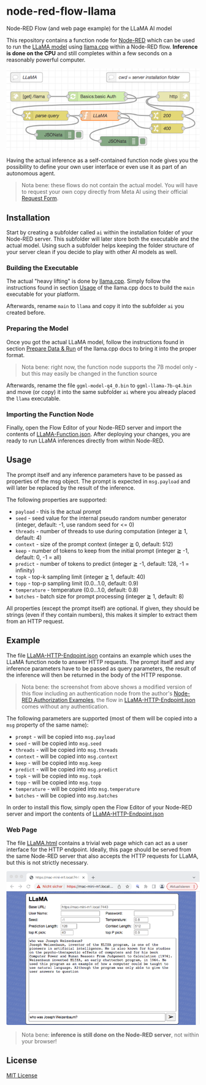 # node-red-flow-llama #

Node-RED Flow (and web page example) for the LLaMA AI model

This repository contains a function node for [Node-RED](https://nodered.org/) which can be used to run the [LLaMA model](https://ai.facebook.com/blog/large-language-model-llama-meta-ai/) using [llama.cpp](https://github.com/ggerganov/llama.cpp) within a Node-RED flow. **Inference is done on the CPU** and still completes within a few seconds on a reasonably powerful computer.

![LLaMA HTTP Flow](./LLaMA-HTTP-Flow.png)

Having the actual inference as a self-contained function node gives you the possibility to define your own user interface or even use it as part of an autonomous agent.

> Nota bene: these flows do not contain the actual model. You will have to request your own copy directly from Meta AI using their official [Request Form](https://docs.google.com/forms/d/e/1FAIpQLSfqNECQnMkycAp2jP4Z9TFX0cGR4uf7b_fBxjY_OjhJILlKGA/viewform).

## Installation ##

Start by creating a subfolder called `ai` within the installation folder of your Node-RED server. This subfolder will later store both the executable and the actual model. Using such a subfolder helps keeping the folder structure of your server clean if you decide to play with other AI models as well.

### Building the Executable ###

The actual "heavy lifting" is done by [llama.cpp](https://github.com/ggerganov/llama.cpp). Simply follow the instructions found in section [Usage](https://github.com/ggerganov/llama.cpp#usage) of the llama.cpp docs to build the `main` executable for your platform.

Afterwards, rename `main` to `llama` and copy it into the subfolder `ai` you created before.

### Preparing the Model ###

Once you got the actual LLaMA model, follow the instructions found in section [Prepare Data & Run](https://github.com/ggerganov/llama.cpp#prepare-data--run) of the llama.cpp docs to bring it into the proper format.

> Nota bene: right now, the function node supports the 7B model only - but this may easily be changed in the function source

Afterwards, rename the file `ggml-model-q4_0.bin` to `ggml-llama-7b-q4.bin` and move (or copy) it into the same subfolder `ai` where you already placed the `llama` executable.

### Importing the Function Node ###

Finally, open the Flow Editor of your Node-RED server and import the contents of [LLaMA-Function.json](./LLaMA-Function.json). After deploying your changes, you are ready to run LLaMA inferences directly from within Node-RED.

## Usage ##

The prompt itself and any inference parameters have to be passed as properties of the msg object. The prompt is expected in `msg.payload` and will later be replaced by the result of the inference.

The following properties are supported:

* `payload` - this is the actual prompt 
* `seed` - seed value for the internal pseudo random number generator (integer, default: -1, use random seed for <= 0)
* `threads` - number of threads to use during computation (integer ≧ 1, default: 4)
* `context` - size of the prompt context (integer ≧ 0, default: 512)
* `keep` - number of tokens to keep from the initial prompt (integer ≧ -1, default: 0, -1 = all)
* `predict` - number of tokens to predict (integer ≧ -1, default: 128, -1 = infinity)
* `topk` - top-k sampling limit (integer ≧ 1, default: 40)
* `topp` - top-p sampling limit (0.0...1.0, default: 0.9)
* `temperature` - temperature (0.0...1.0, default: 0.8)
* `batches` - batch size for prompt processing (integer ≧ 1, default: 8)

All properties (except the prompt itself) are optional. If given, they should be strings (even if they contain numbers), this makes it simpler to extract them from an HTTP request.

## Example ##

The file [LLaMA-HTTP-Endpoint.json](./LLaMA-HTTP-Endpoint.json) contains an example which uses the LLaMA function node to answer HTTP requests. The prompt itself and any inference parameters have to be passed as query parameters, the result of the inference will then be returned in the body of the HTTP response.

> Nota bene: the screenshot from above shows a modified version of this flow including an authentication node from the author's [Node-RED Authorization Examples](https://github.com/rozek/node-red-authorization-examples), the flow in [LLaMA-HTTP-Endpoint.json](./LLaMA-HTTP-Endpoint.json) comes without any authentication.

The following parameters are supported (most of them will be copied into a `msg` property of the same name):

* `prompt` - will be copied into `msg.payload`
* `seed` - will be copied into `msg.seed`
* `threads` - will be copied into `msg.threads`
* `context` - will be copied into `msg.context`
* `keep` - will be copied into `msg.keep`
* `predict` - will be copied into `msg.predict`
* `topk` - will be copied into `msg.topk`
* `topp` - will be copied into `msg.topp`
* `temperature` - will be copied into `msg.temperature`
* `batches` - will be copied into `msg.batches`

In order to install this flow, simply open the Flow Editor of your Node-RED server and import the contents of [LLaMA-HTTP-Endpoint.json](./LLaMA-HTTP-Endpoint.json)

### Web Page ###

The file [LLaMA.html](./LLaMA.html) contains a trivial web page which can act as a user interface for the HTTP endpoint. Ideally, this page should be served from the same Node-RED server that also accepts the HTTP requests for LLaMA, but this is not strictly necessary.

![LLaMA Screenshot](./LLaMA-Screenshot.png)

> Nota bene: **inference is still done on the Node-RED server**, not within your browser!

## License ##

[MIT License](LICENSE.md)
